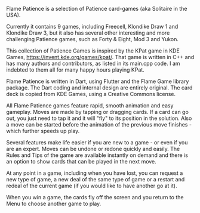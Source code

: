 Flame Patience is a selection of Patience card-games (aka Solitaire in the USA).

Currently it contains 9 games, including Freecell, Klondike Draw 1 and Klondike
Draw 3, but it also has several other interesting and more challenging Patience
games, such as Forty & Eight, Mod 3 and Yukon.

This collection of Patience Games is inspired by the KPat game in KDE Games,
https://invent.kde.org/games/kpat/. That game is written in C++ and has many
authors and contributors, as listed in its main.cpp code. I am indebted to
them all for many happy hours playing KPat.

Flame Patience is written in Dart, using Flutter and the Flame Game library
package. The Dart coding and internal design are entirely original. The card
deck is copied from KDE Games, using a Creative Commons license.

All Flame Patience games feature rapid, smooth animation and easy gameplay.
Moves are made by tapping or dragging cards. If a card can go out, you just
need to tap it and it will "fly" to its position in the solution. Also a move
can be started before the animation of the previous move finishes - which
further speeds up play.

Several features make life easier if you are new to a game - or even if you are an expert. Moves can be undone or redone quickly and easily. The Rules and Tips
of the game are available instantly on demand and there is an option to show
cards that can be played in the next move.

At any point in a game, including when you have lost, you can request a new
type of game, a new deal of the same type of game or a restart and redeal of
the current game (if you would like to have another go at it).

When you win a game, the cards fly off the screen and you return to the Menu to
choose another game to play.
